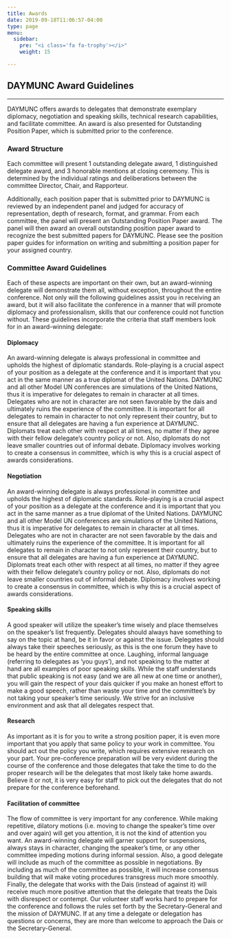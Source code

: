 ```yaml
---
title: Awards
date: 2019-09-18T11:06:57-04:00
type: page
menu:
  sidebar:
    pre: "<i class='fa fa-trophy'></i>"
    weight: 15

---
```

## DAYMUNC Award Guidelines

***

DAYMUNC offers awards to delegates that demonstrate exemplary diplomacy, negotiation and speaking skills, technical research capabilities, and facilitate committee. An award is also presented for Outstanding Position Paper, which is submitted prior to the conference.

### Award Structure

Each committee will present 1 outstanding delegate award, 1 distinguished delegate award, and 3 honorable mentions at closing ceremony. This is determined by the individual ratings and deliberations between the committee Director, Chair, and Rapporteur.

Additionally, each position paper that is submitted prior to DAYMUNC is reviewed by an independent panel and judged for accuracy of representation, depth of research, format, and grammar. From each committee, the panel will present an Outstanding Position Paper award. The panel will then award an overall outstanding position paper award to recognize the best submitted papers for DAYMUNC. Please see the position paper guides for information on writing and submitting a position paper for your assigned country.

### Committee Award Guidelines

Each of these aspects are important on their own, but an award-winning delegate will demonstrate them all, without exception, throughout the entire conference. Not only will the following guidelines assist you in receiving an award, but it will also facilitate the conference in a manner that will promote diplomacy and professionalism, skills that our conference could not function without. These guidelines incorporate the criteria that staff members look for in an award-winning delegate:

#### Diplomacy

An award-winning delegate is always professional in committee and upholds the highest of diplomatic standards. Role-playing is a crucial aspect of your position as a delegate at the conference and it is important that you act in the same manner as a true diplomat of the United Nations. DAYMUNC and all other Model UN conferences are simulations of the United Nations, thus it is imperative for delegates to remain in character at all times. Delegates who are not in character are not seen favorable by the dais and ultimately ruins the experience of the committee. It is important for all delegates to remain in character to not only represent their country, but to ensure that all delegates are having a fun experience at DAYMUNC. Diplomats treat each other with respect at all times, no matter if they agree with their fellow delegate’s country policy or not. Also, diplomats do not leave smaller countries out of informal debate. Diplomacy involves working to create a consensus in committee, which is why this is a crucial aspect of awards considerations.

#### Negotiation

An award-winning delegate is always professional in committee and upholds the highest of diplomatic standards. Role-playing is a crucial aspect of your position as a delegate at the conference and it is important that you act in the same manner as a true diplomat of the United Nations. DAYMUNC and all other Model UN conferences are simulations of the United Nations, thus it is imperative for delegates to remain in character at all times. Delegates who are not in character are not seen favorable by the dais and ultimately ruins the experience of the committee. It is important for all delegates to remain in character to not only represent their country, but to ensure that all delegates are having a fun experience at DAYMUNC. Diplomats treat each other with respect at all times, no matter if they agree with their fellow delegate’s country policy or not. Also, diplomats do not leave smaller countries out of informal debate. Diplomacy involves working to create a consensus in committee, which is why this is a crucial aspect of awards considerations.

#### Speaking skills

A good speaker will utilize the speaker’s time wisely and place themselves on the speaker’s list frequently. Delegates should always have something to say on the topic at hand, be it in favor or against the issue. Delegates should always take their speeches seriously, as this is the one forum they have to be heard by the entire committee at once. Laughing, informal language (referring to delegates as ‘you guys’), and not speaking to the matter at hand are all examples of poor speaking skills. While the staff understands that public speaking is not easy (and we are all new at one time or another), you will gain the respect of your dais quicker if you make an honest effort to make a good speech, rather than waste your time and the committee’s by not taking your speaker’s time seriously. We strive for an inclusive environment and ask that all delegates respect that.

#### Research

As important as it is for you to write a strong position paper, it is even more important that you apply that same policy to your work in committee. You should act out the policy you write, which requires extensive research on your part. Your pre-conference preparation will be very evident during the course of the conference and those delegates that take the time to do the proper research will be the delegates that most likely take home awards. Believe it or not, it is very easy for staff to pick out the delegates that do not prepare for the conference beforehand.

#### Facilitation of committee

The flow of committee is very important for any conference. While making repetitive, dilatory motions (i.e. moving to change the speaker’s time over and over again) will get you attention, it is not the kind of attention you want. An award-winning delegate will garner support for suspensions, always stays in character, changing the speaker’s time, or any other committee impeding motions during informal session. Also, a good delegate will include as much of the committee as possible in negotiations. By including as much of the committee as possible, it will increase consensus building that will make voting procedures transgress much more smoothly. Finally, the delegate that works with the Dais (instead of against it) will receive much more positive attention that the delegate that treats the Dais with disrespect or contempt. Our volunteer staff works hard to prepare for the conference and follows the rules set forth by the Secretary-General and the mission of DAYMUNC. If at any time a delegate or delegation has questions or concerns, they are more than welcome to approach the Dais or the Secretary-General.